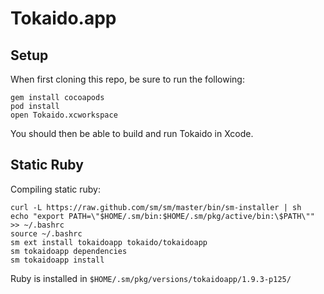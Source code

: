 # Tokaido.app

## Setup

When first cloning this repo, be sure to run the following:

	gem install cocoapods
	pod install
	open Tokaido.xcworkspace

You should then be able to build and run Tokaido in Xcode.

## Static Ruby

Compiling static ruby:

    curl -L https://raw.github.com/sm/sm/master/bin/sm-installer | sh
    echo "export PATH=\"$HOME/.sm/bin:$HOME/.sm/pkg/active/bin:\$PATH\"" >> ~/.bashrc
    source ~/.bashrc
    sm ext install tokaidoapp tokaido/tokaidoapp
    sm tokaidoapp dependencies
    sm tokaidoapp install

Ruby is installed in `$HOME/.sm/pkg/versions/tokaidoapp/1.9.3-p125/`

